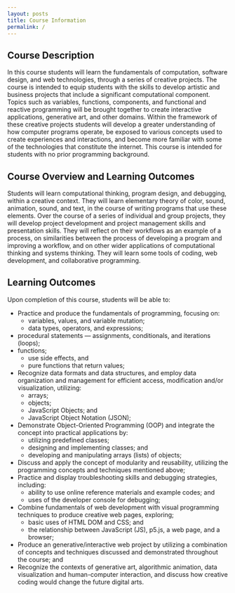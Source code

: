 ```yaml
---
layout: posts
title: Course Information
permalink: /
---
```


## Course Description

In this course students will learn the fundamentals of computation, software design, and web technologies, through a series of creative projects. The course is intended to equip students with the skills to develop artistic and business projects that include a significant computational component. Topics such as variables, functions, components, and functional and reactive programming will be brought together to create interactive applications, generative art, and other domains. Within the framework of these creative projects students will develop a greater understanding of how computer programs operate, be exposed to various concepts used to create experiences and interactions, and become more familiar with some of the technologies that constitute the internet. This course is intended for students with no prior programming background.

## Course Overview and Learning Outcomes

Students will learn computational thinking, program design, and debugging, within a creative context. They will learn elementary theory of color, sound, animation, sound, and text, in the course of writing programs that use these elements. Over the course of a series of individual and group projects, they will develop project development and project management skills and presentation skills. They will reflect on their workflows as an example of a process, on similarities between the process of developing a program and improving a workflow, and on other wider applications of computational thinking and systems thinking. They will learn some tools of coding, web development, and collaborative programming.

## Learning Outcomes

Upon completion of this course, students will be able to:
- Practice and produce the fundamentals of programming, focusing on:
  - variables, values, and variable mutation;
  - data types, operators, and expressions;
- procedural statements — assignments, conditionals, and iterations (loops);
- functions;
  - use side effects, and
  - pure functions that return values;
- Recognize data formats and data structures, and employ data organization and management for efficient access, modification and/or visualization, utilizing:
  - arrays;
  - objects;
  - JavaScript Objects; and
  - JavaScript Object Notation (JSON);
- Demonstrate Object-Oriented Programming (OOP) and integrate the concept into practical applications by:
  - utilizing predefined classes;
  - designing and implementing classes; and
  - developing and manipulating arrays (lists) of objects;
- Discuss and apply the concept of modularity and reusability, utilizing the programming concepts and techniques mentioned above;
- Practice and display troubleshooting skills and debugging strategies, including:
  - ability to use online reference materials and example codes; and
  - uses of the developer console for debugging;
- Combine fundamentals of web development with visual programming techniques to produce creative web pages, exploring;
  - basic uses of HTML DOM and CSS; and
  - the relationship between JavaScript (JS), p5.js, a web page, and a browser;
- Produce an generative/interactive web project by utilizing a combination of concepts and techniques discussed and demonstrated throughout the course; and
- Recognize the contexts of generative art, algorithmic animation, data visualization and human-computer interaction, and discuss how creative coding would change the future digital arts.

